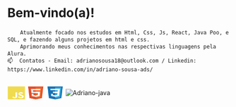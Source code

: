 # Bem-vindo(a)!

        Atualmente focado nos estudos em Html, Css, Js, React, Java Poo, e SQL, e fazendo alguns projetos em html e css.
        Aprimorando meus conhecimentos nas respectivas linguagens pela Alura.
    📫  Contatos - Email: adrianosousa18@outlook.com / Linkedin: https://www.linkedin.com/in/adriano-sousa-ads/
    
  <div style="display: inline_block"><br>
  <img align="center" alt="Adriano-Js" height="30" width="40" src="https://raw.githubusercontent.com/devicons/devicon/master/icons/javascript/javascript-plain.svg">
  <img align="center" alt="Adriano-html" height="30" width="40" src="https://raw.githubusercontent.com/devicons/devicon/master/icons/html5/html5-original.svg">
  <img align="center" alt="Adriano-CSS" height="30" width="40" src="https://raw.githubusercontent.com/devicons/devicon/master/icons/css3/css3-original.svg">
  <img align="center" alt="Adriano-java" height="30" width="40" src="https://raw.githubusercontent.com/jmnote/z-icons/master/svg/java.svg">
  
</div>
